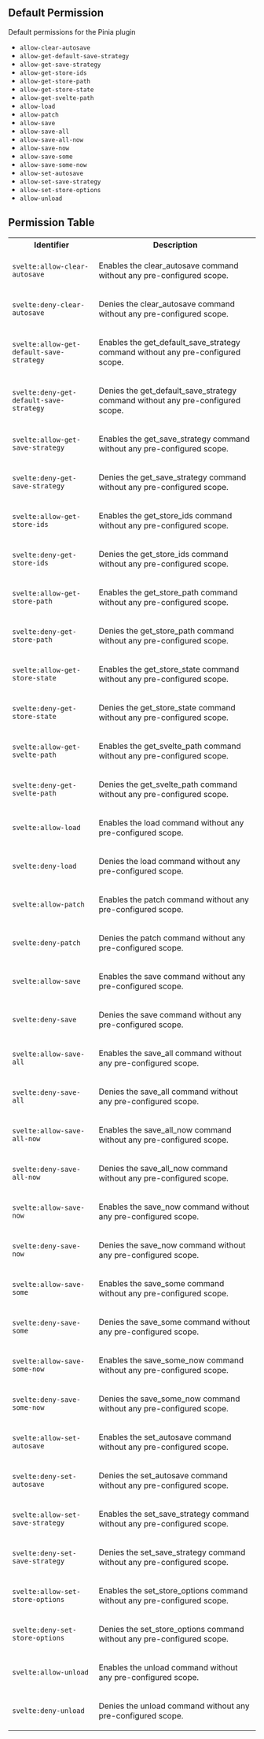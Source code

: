 ## Default Permission

Default permissions for the Pinia plugin

- `allow-clear-autosave`
- `allow-get-default-save-strategy`
- `allow-get-save-strategy`
- `allow-get-store-ids`
- `allow-get-store-path`
- `allow-get-store-state`
- `allow-get-svelte-path`
- `allow-load`
- `allow-patch`
- `allow-save`
- `allow-save-all`
- `allow-save-all-now`
- `allow-save-now`
- `allow-save-some`
- `allow-save-some-now`
- `allow-set-autosave`
- `allow-set-save-strategy`
- `allow-set-store-options`
- `allow-unload`

## Permission Table

<table>
<tr>
<th>Identifier</th>
<th>Description</th>
</tr>


<tr>
<td>

`svelte:allow-clear-autosave`

</td>
<td>

Enables the clear_autosave command without any pre-configured scope.

</td>
</tr>

<tr>
<td>

`svelte:deny-clear-autosave`

</td>
<td>

Denies the clear_autosave command without any pre-configured scope.

</td>
</tr>

<tr>
<td>

`svelte:allow-get-default-save-strategy`

</td>
<td>

Enables the get_default_save_strategy command without any pre-configured scope.

</td>
</tr>

<tr>
<td>

`svelte:deny-get-default-save-strategy`

</td>
<td>

Denies the get_default_save_strategy command without any pre-configured scope.

</td>
</tr>

<tr>
<td>

`svelte:allow-get-save-strategy`

</td>
<td>

Enables the get_save_strategy command without any pre-configured scope.

</td>
</tr>

<tr>
<td>

`svelte:deny-get-save-strategy`

</td>
<td>

Denies the get_save_strategy command without any pre-configured scope.

</td>
</tr>

<tr>
<td>

`svelte:allow-get-store-ids`

</td>
<td>

Enables the get_store_ids command without any pre-configured scope.

</td>
</tr>

<tr>
<td>

`svelte:deny-get-store-ids`

</td>
<td>

Denies the get_store_ids command without any pre-configured scope.

</td>
</tr>

<tr>
<td>

`svelte:allow-get-store-path`

</td>
<td>

Enables the get_store_path command without any pre-configured scope.

</td>
</tr>

<tr>
<td>

`svelte:deny-get-store-path`

</td>
<td>

Denies the get_store_path command without any pre-configured scope.

</td>
</tr>

<tr>
<td>

`svelte:allow-get-store-state`

</td>
<td>

Enables the get_store_state command without any pre-configured scope.

</td>
</tr>

<tr>
<td>

`svelte:deny-get-store-state`

</td>
<td>

Denies the get_store_state command without any pre-configured scope.

</td>
</tr>

<tr>
<td>

`svelte:allow-get-svelte-path`

</td>
<td>

Enables the get_svelte_path command without any pre-configured scope.

</td>
</tr>

<tr>
<td>

`svelte:deny-get-svelte-path`

</td>
<td>

Denies the get_svelte_path command without any pre-configured scope.

</td>
</tr>

<tr>
<td>

`svelte:allow-load`

</td>
<td>

Enables the load command without any pre-configured scope.

</td>
</tr>

<tr>
<td>

`svelte:deny-load`

</td>
<td>

Denies the load command without any pre-configured scope.

</td>
</tr>

<tr>
<td>

`svelte:allow-patch`

</td>
<td>

Enables the patch command without any pre-configured scope.

</td>
</tr>

<tr>
<td>

`svelte:deny-patch`

</td>
<td>

Denies the patch command without any pre-configured scope.

</td>
</tr>

<tr>
<td>

`svelte:allow-save`

</td>
<td>

Enables the save command without any pre-configured scope.

</td>
</tr>

<tr>
<td>

`svelte:deny-save`

</td>
<td>

Denies the save command without any pre-configured scope.

</td>
</tr>

<tr>
<td>

`svelte:allow-save-all`

</td>
<td>

Enables the save_all command without any pre-configured scope.

</td>
</tr>

<tr>
<td>

`svelte:deny-save-all`

</td>
<td>

Denies the save_all command without any pre-configured scope.

</td>
</tr>

<tr>
<td>

`svelte:allow-save-all-now`

</td>
<td>

Enables the save_all_now command without any pre-configured scope.

</td>
</tr>

<tr>
<td>

`svelte:deny-save-all-now`

</td>
<td>

Denies the save_all_now command without any pre-configured scope.

</td>
</tr>

<tr>
<td>

`svelte:allow-save-now`

</td>
<td>

Enables the save_now command without any pre-configured scope.

</td>
</tr>

<tr>
<td>

`svelte:deny-save-now`

</td>
<td>

Denies the save_now command without any pre-configured scope.

</td>
</tr>

<tr>
<td>

`svelte:allow-save-some`

</td>
<td>

Enables the save_some command without any pre-configured scope.

</td>
</tr>

<tr>
<td>

`svelte:deny-save-some`

</td>
<td>

Denies the save_some command without any pre-configured scope.

</td>
</tr>

<tr>
<td>

`svelte:allow-save-some-now`

</td>
<td>

Enables the save_some_now command without any pre-configured scope.

</td>
</tr>

<tr>
<td>

`svelte:deny-save-some-now`

</td>
<td>

Denies the save_some_now command without any pre-configured scope.

</td>
</tr>

<tr>
<td>

`svelte:allow-set-autosave`

</td>
<td>

Enables the set_autosave command without any pre-configured scope.

</td>
</tr>

<tr>
<td>

`svelte:deny-set-autosave`

</td>
<td>

Denies the set_autosave command without any pre-configured scope.

</td>
</tr>

<tr>
<td>

`svelte:allow-set-save-strategy`

</td>
<td>

Enables the set_save_strategy command without any pre-configured scope.

</td>
</tr>

<tr>
<td>

`svelte:deny-set-save-strategy`

</td>
<td>

Denies the set_save_strategy command without any pre-configured scope.

</td>
</tr>

<tr>
<td>

`svelte:allow-set-store-options`

</td>
<td>

Enables the set_store_options command without any pre-configured scope.

</td>
</tr>

<tr>
<td>

`svelte:deny-set-store-options`

</td>
<td>

Denies the set_store_options command without any pre-configured scope.

</td>
</tr>

<tr>
<td>

`svelte:allow-unload`

</td>
<td>

Enables the unload command without any pre-configured scope.

</td>
</tr>

<tr>
<td>

`svelte:deny-unload`

</td>
<td>

Denies the unload command without any pre-configured scope.

</td>
</tr>
</table>
